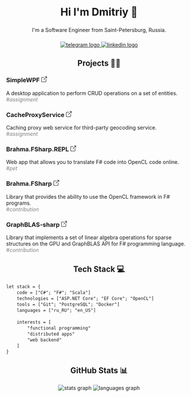 <h1 align="center">Hi I'm Dmitriy 👋</h1>

###

<p align="center">I'm a Software Engineer from Saint-Petersburg, Russia.</p>

###

<div align="center">
  <a href="https://t.me/anticnvm" target="_blank">
    <img src="https://img.shields.io/static/v1?message=Telegram&logo=telegram&label=&color=2CA5E0&logoColor=white&labelColor=&style=for-the-badge" height="30" alt="telegram logo"  />
  </a>
  <a href="https://www.linkedin.com/in/dmitriy-panfilyonok" target="_blank">
    <img src="https://img.shields.io/static/v1?message=LinkedIn&logo=linkedin&label=&color=0077B5&logoColor=white&labelColor=&style=for-the-badge" height="30" alt="linkedin logo"  />
  </a>
</div>

<h2 align="center">Projects 👨‍💻

### SimpleWPF [<img src="resources/black-link.png" width="16px">](https://github.com/dpanfilyonok/SimpleWPF)
A desktop application to perform CRUD operations on a set of entities.
</br>
<span style="color:grey">&#x0023;_assignment_</span>

### CacheProxyService [<img src="resources/black-link.png" width="16px">](https://github.com/dpanfilyonok/CacheProxyService)
Caching proxy web service for third-party geocoding service.
</br>
<span style="color:grey">&#x0023;_assignment_</span>

### Brahma.FSharp.REPL [<img src="resources/black-link.png" width="16px">](https://github.com/dpanfilyonok/Brahma.FSharp.REPL)
Web app that allows you to translate F# code into OpenCL code online.
</br>
<span style="color:grey">&#x0023;_pet_</span>

### Brahma.FSharp [<img src="resources/black-link.png" width="16px">](https://github.com/dpanfilyonok/Brahma.FSharp) 
Library that provides the ability to use the OpenCL framework in F# programs.
</br>
<span style="color:grey">&#x0023;_contribution_</span>

### GraphBLAS-sharp [<img src="resources/black-link.png" width="16px">](https://github.com/dpanfilyonok/GraphBLAS-sharp) 
Library that implements a set of linear algebra operations for sparse structures on the GPU
and GraphBLAS API for F# programming language.
</br>
<span style="color:grey">&#x0023;_contribution_</span>

<h2 align="center">Tech Stack 💻</h2>

```f#
let stack = {
    code = ["C#"; "F#"; "Scala"]
    technologies = ["ASP.NET Core"; "EF Core"; "OpenCL"]
    tools = ["Git"; "PostgreSQL"; "Docker"]
    languages = ["ru_RU"; "en_US"]
    
    interests = [
        "functional programming"
        "distributed apps"
        "web backend"
    ]
}
```

<h2 align="center">GitHub Stats 📊</h2>

<div align="center">
  <img src="https://github-readme-stats.vercel.app/api?hide_title=true&hide_rank=false&show_icons=true&include_all_commits=true&count_private=true&disable_animations=true&theme=tokyonight&locale=en&hide_border=true&username=dpanfilyonok" height="150" alt="stats graph"  />
  <img src="https://github-readme-stats.vercel.app/api/top-langs?locale=en&hide_title=false&layout=compact&card_width=320&langs_count=6&theme=tokyonight&hide_border=true&username=dpanfilyonok" height="150" alt="languages graph"  />
</div>